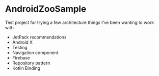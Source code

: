# AndroidZooSample
Test project for trying a few architecture things I've been wanting to work with

* JetPack recommendations
* Android X
* Testing
* Navigation component
* Firebase
* Repository pattern
* Kotlin Binding